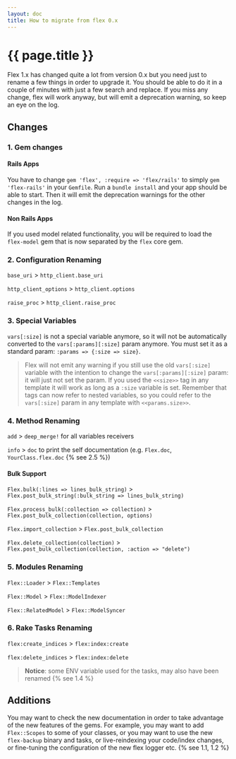 ```yaml
---
layout: doc
title: How to migrate from flex 0.x
---
```


# {{ page.title }}

Flex 1.x has changed quite a lot from version 0.x but you need just to rename a few things in order to upgrade it. You should be able to do it in a couple of minutes with just a few search and replace.  If you miss any change, flex will work anyway, but will emit a deprecation warning, so keep an eye on the log.

## Changes

### 1. Gem changes

#### Rails Apps

You have to change `gem 'flex', :require => 'flex/rails'` to simply `gem 'flex-rails'` in your `Gemfile`. Run a `bundle install` and your app should be able to start. Then it will emit the deprecation warnings for the other changes in the log.

#### Non Rails Apps

If you used model related functionality, you will be required to load the `flex-model` gem that is now separated by the `flex` core gem.

### 2. Configuration Renaming

`base_uri` > `http_client.base_uri`

`http_client_options` > `http_client.options`

`raise_proc` > `http_client.raise_proc`

### 3. Special Variables

`vars[:size]` is not a special variable anymore, so it will not be automatically converted to the `vars[:params][:size]` param anymore. You must set it as a standard param: `:params => {:size => size}`.

> Flex will not emit any warning if you still use the old `vars[:size]` variable with the intention to change the `vars[:params][:size]` param: it will just not set the param. If you used the `<<size>>` tag in any template it will work as long as a `:size` variable is set. Remember that tags can now refer to nested variables, so you could refer to the `vars[:size]` param in any template with `<<params.size>>`.

### 4. Method Renaming

`add` > `deep_merge!` for all variables receivers

`info` > `doc` to print the self documentation (e.g. `Flex.doc`, `YourClass.flex.doc` {% see 2.5 %})

#### Bulk Support

`Flex.bulk(:lines => lines_bulk_string)` > `Flex.post_bulk_string(:bulk_string => lines_bulk_string)`

`Flex.process_bulk(:collection => collection)` > `Flex.post_bulk_collection(collection, options)`

`Flex.import_collection` > `Flex.post_bulk_collection`

`Flex.delete_collection(collection)` > `Flex.post_bulk_collection(collection, :action => "delete")`

### 5. Modules Renaming

`Flex::Loader` > `Flex::Templates`

`Flex::Model` > `Flex::ModelIndexer`

`Flex::RelatedModel` > `Flex::ModelSyncer`

### 6. Rake Tasks Renaming

`flex:create_indices` > `flex:index:create`

`flex:delete_indices` > `flex:index:delete`

> __Notice__: some ENV variable used for the tasks, may also have been renamed {% see 1.4 %}

## Additions

You may want to check the new documentation in order to take advantage of the new features of the gems. For example, you may want to add `Flex::Scopes` to some of your classes, or you may want to use the new `flex-backup` binary and tasks, or live-reindexing your code/index changes, or fine-tuning the configuration of the new flex logger etc. {% see 1.1, 1.2 %}
